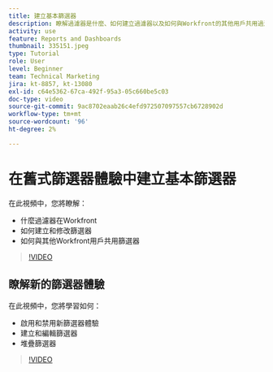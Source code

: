 ```yaml
---
title: 建立基本篩選器
description: 瞭解過濾器是什麼、如何建立過濾器以及如何與Workfront的其他用戶共用過濾器。 還要學習使用新的篩選體驗。
activity: use
feature: Reports and Dashboards
thumbnail: 335151.jpeg
type: Tutorial
role: User
level: Beginner
team: Technical Marketing
jira: kt-8857, kt-13080
exl-id: c64e5362-67ca-492f-95a3-05c660be5c03
doc-type: video
source-git-commit: 9ac8702eaab26c4efd972507097557cb6728902d
workflow-type: tm+mt
source-wordcount: '96'
ht-degree: 2%

---
```


# 在舊式篩選器體驗中建立基本篩選器

在此視頻中，您將瞭解：

* 什麼過濾器在Workfront
* 如何建立和修改篩選器
* 如何與其他Workfront用戶共用篩選器

>[!VIDEO](https://video.tv.adobe.com/v/335151/?quality=12&learn=on)

## 瞭解新的篩選器體驗

在此視頻中，您將學習如何：

* 啟用和禁用新篩選器體驗
* 建立和編輯篩選器
* 堆疊篩選器

>[!VIDEO](https://video.tv.adobe.com/v/3419558/?quality=12&learn=on)
